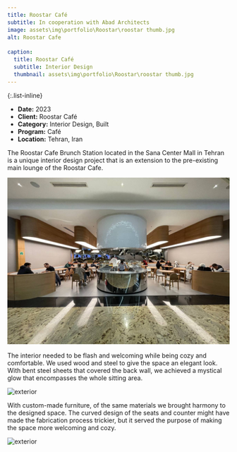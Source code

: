 ```yaml
---
title: Roostar Café
subtitle: In cooperation with Abad Architects
image: assets\img\portfolio\Roostar\roostar thumb.jpg
alt: Roostar Cafe

caption:
  title: Roostar Café
  subtitle: Interior Design
  thumbnail: assets\img\portfolio\Roostar\roostar thumb.jpg
---
```

{:.list-inline}

- **Date:** 2023
- **Client:** Roostar Café
- **Category:** Interior Design, Built
- **Program:** Café
- **Location:** Tehran, Iran

The Roostar Cafe Brunch Station located in the Sana Center Mall in Tehran is a unique interior design project that is an extension to the pre-existing main lounge of the Roostar Cafe.

<img src="assets/img/portfolio/roostar/roostar.jpg" alt="exterior">

The interior needed to be flash and welcoming while being cozy and comfortable. We used wood and steel to give the space an elegant look. With bent steel sheets that covered the back wall, we achieved a mystical glow that encompasses the whole sitting area.

<img src="assets/img/portfolio/roostar/GA.jpg" alt="exterior">

With custom-made furniture, of the same materials we brought harmony to the designed space. The curved design of the seats and counter might have made the fabrication process trickier, but it served the purpose of making the space more welcoming and cozy.

<img src="assets/img/portfolio/roostar/roostar thumb.jpg" alt="exterior">